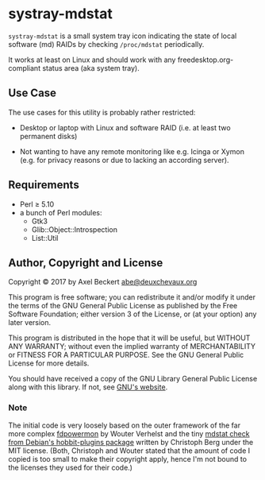 systray-mdstat
==============

`systray-mdstat` is a small system tray icon indicating the state of
local software (md) RAIDs by checking `/proc/mdstat` periodically.

It works at least on Linux and should work with any
freedesktop.org-compliant status area (aka system tray).

Use Case
--------

The use cases for this utility is probably rather restricted:

* Desktop or laptop with Linux and software RAID (i.e. at least two
  permanent disks)

* Not wanting to have any remote monitoring like e.g. Icinga or Xymon
  (e.g. for privacy reasons or due to lacking an according server).


Requirements
------------

* Perl ≥ 5.10
* a bunch of Perl modules:
  * Gtk3
  * Glib::Object::Introspection
  * List::Util


Author, Copyright and License
-----------------------------

Copyright © 2017 by Axel Beckert <abe@deuxchevaux.org>

This program is free software; you can redistribute it and/or modify
it under the terms of the GNU General Public License as published by
the Free Software Foundation; either version 3 of the License, or (at
your option) any later version.

This program is distributed in the hope that it will be useful, but
WITHOUT ANY WARRANTY; without even the implied warranty of
MERCHANTABILITY or FITNESS FOR A PARTICULAR PURPOSE.  See the GNU
General Public License for more details.

You should have received a copy of the GNU Library General Public
License along with this library. If not, see
[GNU's website](https://www.gnu.org/licenses/).

### Note

The initial code is very loosely based on the outer framework of the
far more complex
[fdpowermon](https://anonscm.debian.org/git/users/wouter/fdpowermon.git)
by Wouter Verhelst and the tiny
[mdstat check from Debian's hobbit-plugins package](https://anonscm.debian.org/cgit/collab-maint/hobbit-plugins.git/tree/src/usr/lib/xymon/client/ext/mdstat)
written by Christoph Berg under the MIT license. (Both, Christoph and
Wouter stated that the amount of code I copied is too small to make
their copyright apply, hence I'm not bound to the licenses they used
for their code.)
